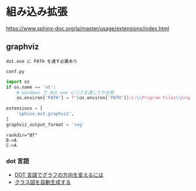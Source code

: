 # 組み込み拡張

<https://www.sphinx-doc.org/ja/master/usage/extensions/index.html>

## graphviz


```{warning}
dot.exe に PATH を通す必要あり
```

`conf.py`

```py
import os
if os.name == 'nt':
    # windows で dot.exe にパスを通してやる例
    os.environ['PATH'] = f"{os.environ['PATH']};C:\\Program Files\\Graphviz\\bin"

extensions = [
    'sphinx.ext.graphviz',
]
graphviz_output_format = 'svg'    
```

```{digraph} G
rankdir="BT"
B->A
C->A
```

### dot 言語

* [DOT 言語でグラフの方向を変えるには](https://www.johf.com/log/20121228a.html)
* [クラス図を自動生成する](https://qiita.com/kenichi-hamaguchi/items/c0b947ed15725bfdfb5a)
